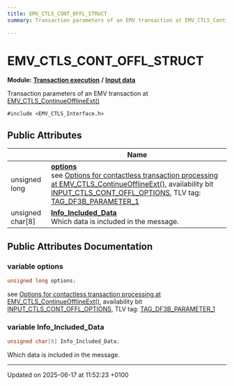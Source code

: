 ```yaml
---
title: EMV_CTLS_CONT_OFFL_STRUCT
summary: Transaction parameters of an EMV transaction at EMV_CTLS_ContinueOfflineExt()

---
```


# EMV_CTLS_CONT_OFFL_STRUCT

**Module:** **[Transaction execution](group___a_d_k___t_r_x___e_x_e_c.md)** **/** **[Input data](group___d_e_f___f_l_o_w___i_n_p_u_t.md)**



Transaction parameters of an EMV transaction at [EMV_CTLS_ContinueOfflineExt()]()


`#include <EMV_CTLS_Interface.h>`

## Public Attributes

|                | Name           |
| -------------- | -------------- |
| unsigned long | **[options](struct_e_m_v___c_t_l_s___c_o_n_t___o_f_f_l___s_t_r_u_c_t.md#variable-options)** <br>see [Options for contactless transaction processing at EMV_CTLS_ContinueOfflineExt()](), availability bit [INPUT_CTLS_CONT_OFFL_OPTIONS](), TLV tag: [TAG_DF3B_PARAMETER_1]() |
| unsigned char[8] | **[Info_Included_Data](struct_e_m_v___c_t_l_s___c_o_n_t___o_f_f_l___s_t_r_u_c_t.md#variable-info-included-data)** <br>Which data is included in the message.  |

## Public Attributes Documentation

### variable options

```cpp
unsigned long options;
```

see [Options for contactless transaction processing at EMV_CTLS_ContinueOfflineExt()](), availability bit [INPUT_CTLS_CONT_OFFL_OPTIONS](), TLV tag: [TAG_DF3B_PARAMETER_1]()

### variable Info_Included_Data

```cpp
unsigned char[8] Info_Included_Data;
```

Which data is included in the message. 

-------------------------------

Updated on 2025-06-17 at 11:52:23 +0100